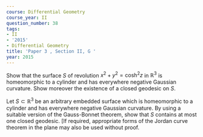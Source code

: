 ```yaml
---
course: Differential Geometry
course_year: II
question_number: 38
tags:
- II
- '2015'
- Differential Geometry
title: 'Paper 3 , Section II, G '
year: 2015
---
```




Show that the surface $S$ of revolution $x^{2}+y^{2}=\cosh ^{2} z$ in $\mathbb{R}^{3}$ is homeomorphic to a cylinder and has everywhere negative Gaussian curvature. Show moreover the existence of a closed geodesic on $S$.

Let $S \subset \mathbb{R}^{3}$ be an arbitrary embedded surface which is homeomorphic to a cylinder and has everywhere negative Gaussian curvature. By using a suitable version of the Gauss-Bonnet theorem, show that $S$ contains at most one closed geodesic. [If required, appropriate forms of the Jordan curve theorem in the plane may also be used without proof.